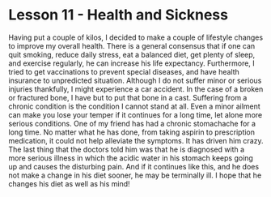 # Lesson 11 - Health and Sickness

Having put a couple of kilos, I decided to make a couple of lifestyle changes to improve my overall health. There is a general consensus that if one can quit smoking, reduce daily stress, eat a balanced diet, get plenty of sleep, and exercise regularly, he can increase his life expectancy.
Furthermore, I tried to get vaccinations to prevent special diseases, and have health insurance to unpredicted situation. Although I do not suffer minor or serious injuries thankfully, I might experience a car accident. In the case of a broken or fractured bone, I have but to put that bone in a cast.
Suffering from a chronic condition is the condition I cannot stand at all. Even a minor ailment can make you lose your temper if it continues for a long time, let alone more serious conditions. One of my friend has had a chronic stomachache for a long time. No matter what he has done, from taking aspirin to prescription medication, it could not help alleviate the symptoms. It has driven him crazy. The last thing that the doctors told him was that he is diagnosed with a more serious illness in which the acidic water in his stomach keeps going up and causes the disturbing pain. And if it continues like this, and he does not make a change in his diet sooner, he may be terminally ill. I hope that he changes his diet as well as his mind!
